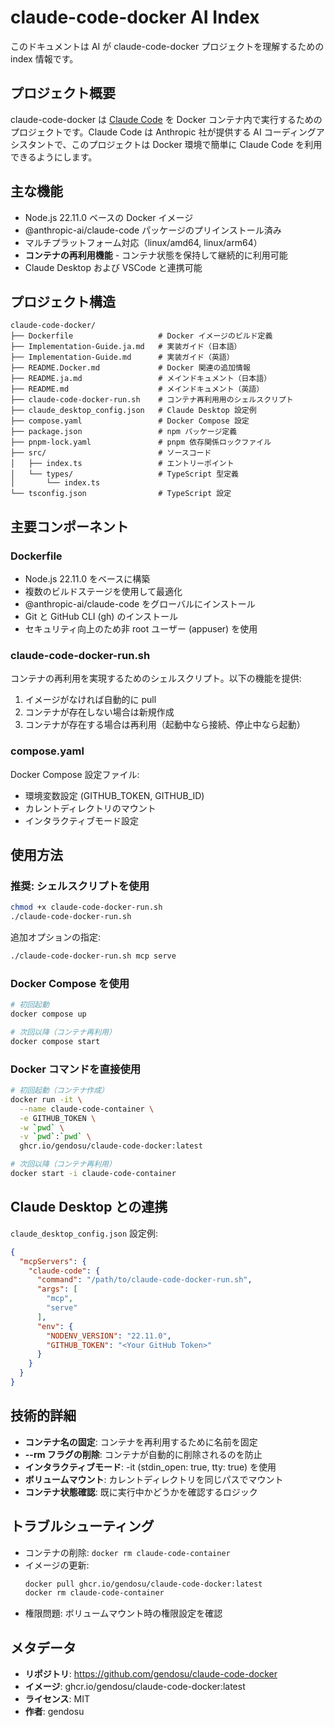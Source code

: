 # claude-code-docker AI Index

このドキュメントは AI が claude-code-docker プロジェクトを理解するための index 情報です。

## プロジェクト概要

claude-code-docker は [Claude Code](https://github.com/anthropics/claude-code) を Docker コンテナ内で実行するためのプロジェクトです。Claude Code は Anthropic 社が提供する AI コーディングアシスタントで、このプロジェクトは Docker 環境で簡単に Claude Code を利用できるようにします。

## 主な機能

- Node.js 22.11.0 ベースの Docker イメージ
- @anthropic-ai/claude-code パッケージのプリインストール済み
- マルチプラットフォーム対応（linux/amd64, linux/arm64）
- **コンテナの再利用機能** - コンテナ状態を保持して継続的に利用可能
- Claude Desktop および VSCode と連携可能

## プロジェクト構造

```
claude-code-docker/
├── Dockerfile                   # Docker イメージのビルド定義
├── Implementation-Guide.ja.md   # 実装ガイド（日本語）
├── Implementation-Guide.md      # 実装ガイド（英語）
├── README.Docker.md             # Docker 関連の追加情報
├── README.ja.md                 # メインドキュメント（日本語）
├── README.md                    # メインドキュメント（英語）
├── claude-code-docker-run.sh    # コンテナ再利用用のシェルスクリプト
├── claude_desktop_config.json   # Claude Desktop 設定例
├── compose.yaml                 # Docker Compose 設定
├── package.json                 # npm パッケージ定義
├── pnpm-lock.yaml               # pnpm 依存関係ロックファイル
├── src/                         # ソースコード
│   ├── index.ts                 # エントリーポイント
│   └── types/                   # TypeScript 型定義
│       └── index.ts
└── tsconfig.json                # TypeScript 設定
```

## 主要コンポーネント

### Dockerfile

- Node.js 22.11.0 をベースに構築
- 複数のビルドステージを使用して最適化
- @anthropic-ai/claude-code をグローバルにインストール
- Git と GitHub CLI (gh) のインストール
- セキュリティ向上のため非 root ユーザー (appuser) を使用

### claude-code-docker-run.sh

コンテナの再利用を実現するためのシェルスクリプト。以下の機能を提供:

1. イメージがなければ自動的に pull
2. コンテナが存在しない場合は新規作成
3. コンテナが存在する場合は再利用（起動中なら接続、停止中なら起動）

### compose.yaml

Docker Compose 設定ファイル:
- 環境変数設定 (GITHUB_TOKEN, GITHUB_ID)
- カレントディレクトリのマウント
- インタラクティブモード設定

## 使用方法

### 推奨: シェルスクリプトを使用

```bash
chmod +x claude-code-docker-run.sh
./claude-code-docker-run.sh
```

追加オプションの指定:
```bash
./claude-code-docker-run.sh mcp serve
```

### Docker Compose を使用

```bash
# 初回起動
docker compose up

# 次回以降（コンテナ再利用）
docker compose start
```

### Docker コマンドを直接使用

```bash
# 初回起動（コンテナ作成）
docker run -it \
  --name claude-code-container \
  -e GITHUB_TOKEN \
  -w `pwd` \
  -v `pwd`:`pwd` \
  ghcr.io/gendosu/claude-code-docker:latest

# 次回以降（コンテナ再利用）
docker start -i claude-code-container
```

## Claude Desktop との連携

`claude_desktop_config.json` 設定例:

```json
{
  "mcpServers": {
    "claude-code": {
      "command": "/path/to/claude-code-docker-run.sh",
      "args": [
        "mcp",
        "serve"
      ],
      "env": {
        "NODENV_VERSION": "22.11.0",
        "GITHUB_TOKEN": "<Your GitHub Token>"
      }
    }
  }
}
```

## 技術的詳細

- **コンテナ名の固定**: コンテナを再利用するために名前を固定
- **--rm フラグの削除**: コンテナが自動的に削除されるのを防止
- **インタラクティブモード**: -it (stdin_open: true, tty: true) を使用
- **ボリュームマウント**: カレントディレクトリを同じパスでマウント
- **コンテナ状態確認**: 既に実行中かどうかを確認するロジック

## トラブルシューティング

- コンテナの削除: `docker rm claude-code-container`
- イメージの更新: 
  ```bash
  docker pull ghcr.io/gendosu/claude-code-docker:latest
  docker rm claude-code-container
  ```
- 権限問題: ボリュームマウント時の権限設定を確認

## メタデータ

- **リポジトリ**: https://github.com/gendosu/claude-code-docker
- **イメージ**: ghcr.io/gendosu/claude-code-docker:latest
- **ライセンス**: MIT
- **作者**: gendosu